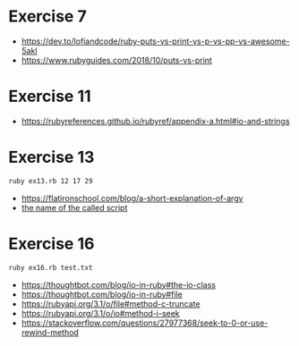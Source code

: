 # Exercise 7

* https://dev.to/lofiandcode/ruby-puts-vs-print-vs-p-vs-pp-vs-awesome-5akl
* https://www.rubyguides.com/2018/10/puts-vs-print

# Exercise 11

* https://rubyreferences.github.io/rubyref/appendix-a.html#io-and-strings

# Exercise 13

```bash
ruby ex13.rb 12 17 29
```

* https://flatironschool.com/blog/a-short-explanation-of-argv
* [the name of the called script](https://stackoverflow.com/a/4835877/18235104)

# Exercise 16

```bash
ruby ex16.rb test.txt
```

* https://thoughtbot.com/blog/io-in-ruby#the-io-class
* https://thoughtbot.com/blog/io-in-ruby#file
* https://rubyapi.org/3.1/o/file#method-c-truncate
* https://rubyapi.org/3.1/o/io#method-i-seek
* https://stackoverflow.com/questions/27977368/seek-to-0-or-use-rewind-method